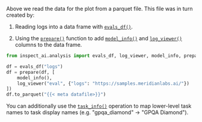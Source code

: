 
Above we read the data for the plot from a parquet file. This file was in turn created by:

1. Reading logs into a data frame with [`evals_df()`](https://inspect.aisi.org.uk/reference/inspect_ai.analysis.html#evals_df).

2. Using the [`prepare()`](https://inspect.aisi.org.uk/reference/inspect_ai.analysis.html#prepare) function to add [`model_info()`](https://inspect.aisi.org.uk/reference/inspect_ai.analysis.html#model_info) and [`log_viewer()`](https://inspect.aisi.org.uk/reference/inspect_ai.analysis.html#model_info) columns to the data frame.

```python
from inspect_ai.analysis import evals_df, log_viewer, model_info, prepare

df = evals_df("logs")
df = prepare(df, [
    model_info(),
    log_viewer("eval", {"logs": "https://samples.meridianlabs.ai/"})
])
df.to_parquet("{{< meta datafile>}}")
```

You can additionally use the [`task_info()`](https://inspect.aisi.org.uk/reference/inspect_ai.analysis.html#task_info) operation to map lower-level task names to task display names (e.g. "gpqa_diamond" -> "GPQA Diamond").




